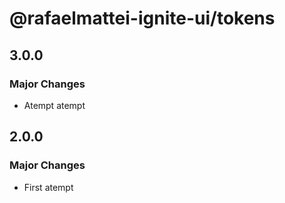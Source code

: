 # @rafaelmattei-ignite-ui/tokens

## 3.0.0

### Major Changes

- Atempt atempt

## 2.0.0

### Major Changes

- First atempt
